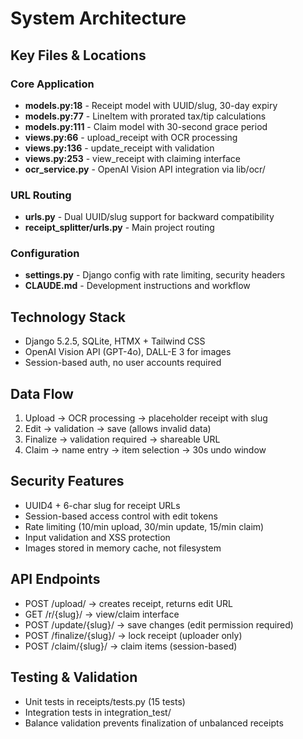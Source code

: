 # System Architecture

## Key Files & Locations

### Core Application
- **models.py:18** - Receipt model with UUID/slug, 30-day expiry
- **models.py:77** - LineItem with prorated tax/tip calculations  
- **models.py:111** - Claim model with 30-second grace period
- **views.py:66** - upload_receipt with OCR processing
- **views.py:136** - update_receipt with validation
- **views.py:253** - view_receipt with claiming interface
- **ocr_service.py** - OpenAI Vision API integration via lib/ocr/

### URL Routing
- **urls.py** - Dual UUID/slug support for backward compatibility
- **receipt_splitter/urls.py** - Main project routing

### Configuration
- **settings.py** - Django config with rate limiting, security headers
- **CLAUDE.md** - Development instructions and workflow

## Technology Stack
- Django 5.2.5, SQLite, HTMX + Tailwind CSS
- OpenAI Vision API (GPT-4o), DALL-E 3 for images
- Session-based auth, no user accounts required

## Data Flow
1. Upload → OCR processing → placeholder receipt with slug
2. Edit → validation → save (allows invalid data) 
3. Finalize → validation required → shareable URL
4. Claim → name entry → item selection → 30s undo window

## Security Features
- UUID4 + 6-char slug for receipt URLs
- Session-based access control with edit tokens  
- Rate limiting (10/min upload, 30/min update, 15/min claim)
- Input validation and XSS protection
- Images stored in memory cache, not filesystem

## API Endpoints
- POST /upload/ → creates receipt, returns edit URL
- GET /r/{slug}/ → view/claim interface
- POST /update/{slug}/ → save changes (edit permission required)
- POST /finalize/{slug}/ → lock receipt (uploader only)
- POST /claim/{slug}/ → claim items (session-based)

## Testing & Validation
- Unit tests in receipts/tests.py (15 tests)
- Integration tests in integration_test/
- Balance validation prevents finalization of unbalanced receipts